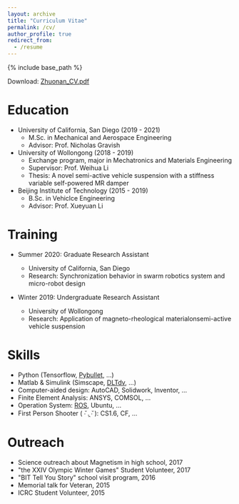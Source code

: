 ```yaml
---
layout: archive
title: "Curriculum Vitae"
permalink: /cv/
author_profile: true
redirect_from:
  - /resume
---
```


{% include base_path %}

Download: [Zhuonan_CV.pdf](https://zhuonan-hao.github.io/Homepage/files/Zhuonan_CV.pdf)

Education
======
* University of California, San Diego (2019 - 2021)
  * M.Sc. in Mechanical and Aerospace Engineering
  * Advisor: Prof. Nicholas Gravish
* University of Wollongong (2018 - 2019)
  * Exchange program, major in Mechatronics and Materials Engineering
  * Supervisor: Prof. Weihua Li
  * Thesis: A novel semi-active vehicle suspension with a stiffness variable self-powered MR damper
* Beijing Institute of Technology (2015 - 2019)
  * B.Sc. in Vehiclce Engineering 
  * Advisor: Prof. Xueyuan Li


Training
======
* Summer 2020: Graduate Research Assistant
  * University of California, San Diego
  * Research: Synchronization behavior in swarm robotics system and micro-robot design 

* Winter 2019: Undergraduate Research Assistant
  * University of Wollongong
  * Research: Application of magneto-rheological materialonsemi-active vehicle suspension 
  
Skills
======
* Python (Tensorflow, [Pybullet](https://pybullet.org/wordpress/), ...)
* Matlab & Simulink (Simscape, [DLTdv](http://biomech.web.unc.edu/dltdv/), ...)
* Computer-aided design: AutoCAD, Solidwork, Inventor, ...
* Finite Element Analysis: ANSYS, COMSOL, ...
* Operation System: [ROS](https://www.ros.org/), Ubuntu, ...
* First Person Shooter ( ∙̆ .̯ ∙̆ ): CS1.6, CF, ...

Outreach
======
* Science outreach about Magnetism in high school, 2017
* "the XXIV Olympic Winter Games" Student Volunteer, 2017
* "BIT Tell You Story" school visit program, 2016
* Memorial talk for Veteran, 2015
* ICRC Student Volunteer, 2015
